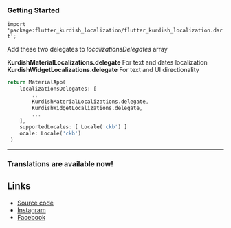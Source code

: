 
### Getting Started

`import 'package:flutter_kurdish_localization/flutter_kurdish_localization.dart';`

Add these two delegates to *localizationsDelegates* array


**KurdishMaterialLocalizations.delegate** For text and dates localization
**KurdishWidgetLocalizations.delegate**  For text and UI directionality

```dart
return MaterialApp(
	localizationsDelegates: [
		..
		KurdishMaterialLocalizations.delegate,
		KurdishWidgetLocalizations.delegate,
		...
	],
	supportedLocales: [ Locale('ckb') ]
	ocale: Locale('ckb')
 )
```

-----
### Translations are available now!



## Links


* [Source code](https://github.com/aminsamad/flutter_kurdish_localization/)
* [Instagram](https://instagram.com/amin._.samad/)
* [Facebook](https://www.facebook.com/amin.samad.14418/)
